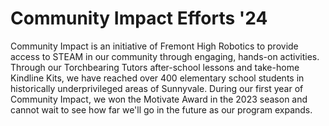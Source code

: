 # Community Impact Efforts '24

Community Impact is an initiative of Fremont High Robotics to provide access to STEAM in our community through engaging, hands-on activities. Through our Torchbearing Tutors after-school lessons and take-home Kindline Kits, we have reached over 400 elementary school students in historically underprivileged areas of Sunnyvale. During our first year of Community Impact, we won the Motivate Award in the 2023 season and cannot wait to see how far we'll go in the future as our program expands. 
